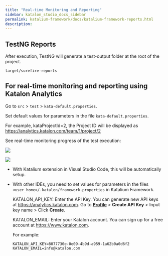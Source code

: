 ```yaml
---
title: "Real-time Monitoring and Reporting" 
sidebar: katalon_studio_docs_sidebar
permalink: katalium-framework/docs/katalium-framework-reports.html
description:
---
```

## TestNG Reports

After execution, TestNG will generate a test-output folder at the root of the project. 

`target/surefire-reports`


## For real-time monitoring and reporting using Katalon Analytics

Go to `src` > `test` > `kata-default.properties`.

Set default values for parameters in the file `kata-default.properties`.

For example, kataProjectId=2, the Project ID will be displayed as https://analytics.katalon.com/team/1/project/2

See real-time monitoring progress of the test execution:

![](https://github.com/katalon-studio/docs-images/raw/master/katalium-framework/docs/katalium-framework-reports/1-test-results.png)

![](https://github.com/katalon-studio/docs-images/raw/master/katalium-framework/docs/katalium-framework-reports/2-test-results.png)


- With Katalium extension in Visual Studio Code, this will be automatically setup.

- With other IDEs, you need to set values for parameters in the files `<user_home>/.katalon/framework.properties` in Katalium Framework.

   KATALON_API_KEY: Enter the API Key. You can generate new API keys at https://analytics.katalon.com. Go to **[Profile](https://analytics.katalon.com/user/profile)** > **Create API Key** > Input key name > Click **Create**.

   KATALON_EMAIL: Enter your Katalon account. You can sign up for a free account at https://www.katalon.com.

   For example:
   
   ```
   KATALON_API_KEY=8077730e-0e09-4b9d-a959-1a62b0a0d6f2
   KATALON_EMAIL=info@katalon.com
   ```

   





